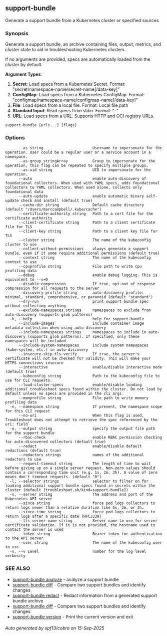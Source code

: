 ## support-bundle

Generate a support bundle from a Kubernetes cluster or specified sources

### Synopsis

Generate a support bundle, an archive containing files, output, metrics, and cluster state to aid in troubleshooting Kubernetes clusters.

If no arguments are provided, specs are automatically loaded from the cluster by default.

**Argument Types**:
1. **Secret**: Load specs from a Kubernetes Secret. Format: "secret/namespace-name/secret-name[/data-key]"
2. **ConfigMap**: Load specs from a Kubernetes ConfigMap. Format: "configmap/namespace-name/configmap-name[/data-key]"
3. **File**: Load specs from a local file. Format: Local file path
4. **Standard Input**: Read specs from stdin. Format: "-"
5. **URL**: Load specs from a URL. Supports HTTP and OCI registry URLs.

```
support-bundle [urls...] [flags]
```

### Options

```
      --as string                      Username to impersonate for the operation. User could be a regular user or a service account in a namespace.
      --as-group stringArray           Group to impersonate for the operation, this flag can be repeated to specify multiple groups.
      --as-uid string                  UID to impersonate for the operation.
      --auto                           enable auto-discovery of foundational collectors. When used with YAML specs, adds foundational collectors to YAML collectors. When used alone, collects only foundational data
      --auto-update                    enable automatic binary self-update check and install (default true)
      --cache-dir string               Default cache directory (default "/Users/marccampbell/.kube/cache")
      --certificate-authority string   Path to a cert file for the certificate authority
      --client-certificate string      Path to a client certificate file for TLS
      --client-key string              Path to a client key file for TLS
      --cluster string                 The name of the kubeconfig cluster to use
      --collect-without-permissions    always generate a support bundle, even if it some require additional permissions (default true)
      --context string                 The name of the kubeconfig context to use
      --cpuprofile string              File path to write cpu profiling data
      --debug                          enable debug logging. This is equivalent to --v=0
      --disable-compression            If true, opt-out of response compression for all requests to the server
      --discovery-profile string       auto-discovery profile: minimal, standard, comprehensive, or paranoid (default "standard")
      --dry-run                        print support bundle spec without collecting anything
      --exclude-namespaces strings     namespaces to exclude from auto-discovery (supports glob patterns)
  -h, --help                           help for support-bundle
      --include-images                 include container image metadata collection when using auto-discovery
      --include-namespaces strings     namespaces to include in auto-discovery (supports glob patterns). If specified, only these namespaces will be included
      --include-system-namespaces      include system namespaces (kube-system, etc.) in auto-discovery
      --insecure-skip-tls-verify       If true, the server's certificate will not be checked for validity. This will make your HTTPS connections insecure
      --interactive                    enable/disable interactive mode (default true)
      --kubeconfig string              Path to the kubeconfig file to use for CLI requests.
      --load-cluster-specs             enable/disable loading additional troubleshoot specs found within the cluster. Do not load by default unless no specs are provided in the cli args
      --memprofile string              File path to write memory profiling data
  -n, --namespace string               If present, the namespace scope for this CLI request
      --no-uri                         When this flag is used, Troubleshoot does not attempt to retrieve the spec referenced by the uri: field`
  -o, --output string                  specify the output file path for the support bundle
      --rbac-check                     enable RBAC permission checking for auto-discovered collectors (default true)
      --redact                         enable/disable default redactions (default true)
      --redactors strings              names of the additional redactors to use
      --request-timeout string         The length of time to wait before giving up on a single server request. Non-zero values should contain a corresponding time unit (e.g. 1s, 2m, 3h). A value of zero means don't timeout requests. (default "0")
  -l, --selector strings               selector to filter on for loading additional support bundle specs found in secrets within the cluster (default [troubleshoot.sh/kind=support-bundle])
  -s, --server string                  The address and port of the Kubernetes API server
      --since string                   force pod logs collectors to return logs newer than a relative duration like 5s, 2m, or 3h.
      --since-time string              force pod logs collectors to return logs after a specific date (RFC3339)
      --tls-server-name string         Server name to use for server certificate validation. If it is not provided, the hostname used to contact the server is used
      --token string                   Bearer token for authentication to the API server
      --user string                    The name of the kubeconfig user to use
  -v, --v Level                        number for the log level verbosity
```

### SEE ALSO

* [support-bundle analyze](support-bundle_analyze.md)	 - analyze a support bundle
* [support-bundle diff](support-bundle_diff.md)	 - Compare two support bundles and identify changes
* [support-bundle redact](support-bundle_redact.md)	 - Redact information from a generated support bundle archive
* [support-bundle diff](support-bundle_diff.md)	 - Compare two support bundles and identify changes
* [support-bundle version](support-bundle_version.md)	 - Print the current version and exit

###### Auto generated by spf13/cobra on 15-Sep-2025
